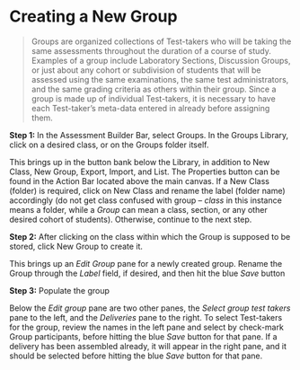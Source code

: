 # Creating a New Group

>Groups are organized collections of Test-takers who will be taking the same assessments throughout the duration of a course of study. Examples of a group include Laboratory Sections, Discussion Groups, or just about any cohort or subdivision of students that will be assessed using the same examinations, the same test administrators, and the same grading criteria as others within their group. Since a group is made up of individual Test-takers, it is necessary to have each Test-taker’s meta-data entered in already before assigning them.

**Step 1:** In the Assessment Builder Bar, select Groups. In the Groups Library, click on a desired class, or on the Groups folder itself.

This brings up in the button bank below the Library, in addition to New Class, New Group, Export, Import, and List. The Properties button can be found in the Action Bar located above the main canvas. If a New Class (folder) is required, click on New Class and rename the label (folder name) accordingly (do not get class confused with group – *class* in this instance means a folder, while a *Group* can mean a class, section, or any other desired cohort of students). Otherwise, continue to the next step.

**Step 2:** After clicking on the class within which the Group is supposed to be stored, click New Group to create it.

This brings up an *Edit Group* pane for a newly created group. Rename the Group through the *Label* field, if desired, and then hit the blue *Save* button

**Step 3:** Populate the group

Below the *Edit group* pane are two other panes, the *Select group test takers* pane to the left, and the *Deliveries* pane to the right. To select Test-takers for the group, review the names in the left pane and select by check-mark Group participants, before hitting the blue *Save* button for that pane. If a delivery has been assembled already, it will appear in the right pane, and it should be selected before hitting the blue *Save* button for that pane.

